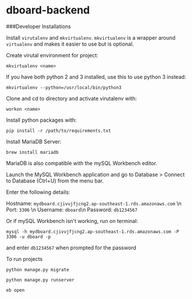 # dboard-backend

###Developer Installations

Install `virutalenv` and `mkvirtualenv`. `mkvirtualenv` is a wrapper around `virtualenv` and makes it easier to use but is optional.

Create virutal environment for project:

`mkvirtualenv <name>`

If you have both python 2 and 3 installed, use this to use python 3 instead:

`mkvirtualenv --python=/usr/local/bin/python3`

Clone and cd to directory and activate virutalenv with:

`workon <name>`

Install python packages with:

`pip install -r /path/to/requirements.txt`

Install MariaDB Server:

`brew install mariadb`

MariaDB is also compatible with the mySQL Workbench editor.

Launch the MySQL Workbench application and go to Database > Connect to Database (Ctrl+U) from the menu bar.

Enter the following details:

Hostname: `mydboard.cjivvjfjcng2.ap-southeast-1.rds.amazonaws.com` \n
Port: `3306` \n
Username: `dboard`\n
Password: `db1234567`

Or if mySQL Workbench isn't working, run on terminal:

`mysql -h mydboard.cjivvjfjcng2.ap-southeast-1.rds.amazonaws.com -P 3306 -u dboard -p`

and enter `db1234567` when prompted for the password

To run projects

`python manage.py migrate`

`python manage.py runserver`

`eb open`
